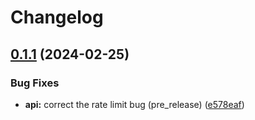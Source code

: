 # Changelog

## [0.1.1](https://github.com/SobieskiCodes/Codefolio/compare/v0.1.0...v0.1.1) (2024-02-25)


### Bug Fixes

* **api:** correct the rate limit bug (pre_release) ([e578eaf](https://github.com/SobieskiCodes/Codefolio/commit/e578eaf174787866fa5f495bc71d9ff2d3bbe766))
